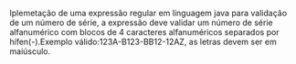 Iplemetação de uma expressão regular em linguagem java para validação de um número de série, a expressão deve validar um número de série alfanumérico com blocos de 4 caracteres alfanuméricos separados por hífen(-).Exemplo válido:123A-B123-BB12-12AZ, as letras devem ser em maiúsculo.
